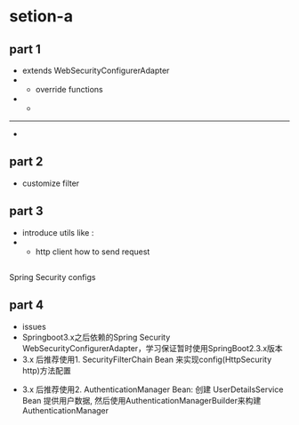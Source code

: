 # setion-a

## part 1
* extends WebSecurityConfigurerAdapter
* * override functions
* * 
* ** 
* 
## part 2
 * customize filter 

## part 3 
* introduce utils like : 
 * * http client how to send request 

## 
Spring Security configs
## part 4 
 - issues 
 - Springboot3.x之后依赖的Spring Security  WebSecurityConfigurerAdapter，学习保证暂时使用SpringBoot2.3.x版本
 - 3.x 后推荐使用1. SecurityFilterChain Bean 来实现config(HttpSecurity http)方法配置
 - <p>3.x 后推荐使用2. AuthenticationManager Bean: 
        创建 UserDetailsService Bean 提供用户数据,
        然后使用AuthenticationManagerBuilder来构建 AuthenticationManager</p>
   